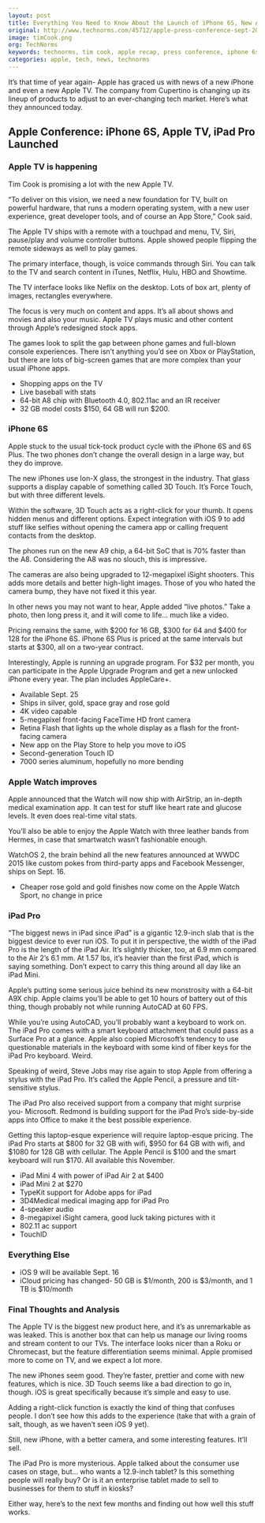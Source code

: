 ```yaml
---
layout: post
title: Everything You Need to Know About the Launch of iPhone 6S, New Apple TV and iPad Pro
original: http://www.technorms.com/45712/apple-press-conference-sept-2015-iphone-apple-tv-ipad
image: timCook.png
org: TechNorms
keywords: technorms, tim cook, apple recap, press conference, iphone 6s, ipad pro, apple watch
categories: apple, tech, news, technorms
---
```


It’s that time of year again- Apple has graced us with news of a new iPhone and even a new Apple TV. The company from Cupertino is changing up its lineup of products to adjust to an ever-changing tech market. Here’s what they announced today.

<!--break-->

## Apple Conference: iPhone 6S, Apple TV, iPad Pro Launched

### Apple TV is happening

Tim Cook is promising a lot with the new Apple TV.

“To deliver on this vision, we need a new foundation for TV, built on powerful hardware, that runs a modern operating system, with a new user experience, great developer tools, and of course an App Store,” Cook said.

The Apple TV ships with a remote with a touchpad and menu, TV, Siri, pause/play and volume controller buttons. Apple showed people flipping the remote sideways as well to play games.

The primary interface, though, is voice commands through Siri. You can talk to the TV and search content in iTunes, Netflix, Hulu, HBO and Showtime.

The TV interface looks like Neflix on the desktop. Lots of box art, plenty of images, rectangles everywhere.

The focus is very much on content and apps. It’s all about shows and movies and also your music. Apple TV plays music and other content through Apple’s redesigned stock apps.

The games look to split the gap between phone games and full-blown console experiences. There isn’t anything you’d see on Xbox or PlayStation, but there are lots of big-screen games that are more complex than your usual iPhone apps.

* Shopping apps on the TV
* Live baseball with stats
* 64-bit A8 chip with Bluetooth 4.0, 802.11ac and an IR receiver
* 32 GB model costs $150, 64 GB will run $200.

### iPhone 6S

Apple stuck to the usual tick-tock product cycle with the iPhone 6S and 6S Plus. The two phones don’t change the overall design in a large way, but they do improve.

The new iPhones use Ion-X glass, the strongest in the industry. That glass supports a display capable of something called 3D Touch. It’s Force Touch, but with three different levels.

Within the software, 3D Touch acts as a right-click for your thumb. It opens hidden menus and different options. Expect integration with iOS 9 to add stuff like selfies without opening the camera app or calling frequent contacts from the desktop.

The phones run on the new A9 chip, a 64-bit SoC that is 70% faster than the A8. Considering the A8 was no slouch, this is impressive.

The cameras are also being upgraded to 12-megapixel iSight shooters. This adds more details and better high-light images. Those of you who hated the camera bump, they have not fixed it this year.

In other news you may not want to hear, Apple added “live photos.” Take a photo, then long press it, and it will come to life… much like a video.

Pricing remains the same, with $200 for 16 GB, $300 for 64 and $400 for 128 for the iPhone 6S. iPhone 6S Plus is priced at the same intervals but starts at $300, all on a two-year contract.

Interestingly, Apple is running an upgrade program. For $32 per month, you can participate in the Apple Upgrade Program and get a new unlocked iPhone every year. The plan includes AppleCare+.

* Available Sept. 25
* Ships in silver, gold, space gray and rose gold
* 4K video capable
* 5-megapixel front-facing FaceTime HD front camera
* Retina Flash that lights up the whole display as a flash for the front-facing camera
* New app on the Play Store to help you move to iOS
* Second-generation Touch ID
* 7000 series aluminum, hopefully no more bending

### Apple Watch improves

Apple announced that the Watch will now ship with AirStrip, an in-depth medical examination app. It can test for stuff like heart rate and glucose levels. It even does real-time vital stats.

You’ll also be able to enjoy the Apple Watch with three leather bands from Hermes, in case that smartwatch wasn’t fashionable enough.

WatchOS 2, the brain behind all the new features announced at WWDC 2015 like custom pokes from third-party apps and Facebook Messenger, ships on Sept. 16.

* Cheaper rose gold and gold finishes now come on the Apple Watch Sport, no change in price

### iPad Pro

“The biggest news in iPad since iPad” is a gigantic 12.9-inch slab that is the biggest device to ever run iOS. To put it in perspective, the width of the iPad Pro is the length of the iPad Air. It’s slightly thicker, too, at 6.9 mm compared to the Air 2’s 6.1 mm. At 1.57 lbs, it’s heavier than the first iPad, which is saying something. Don’t expect to carry this thing around all day like an iPad Mini.

Apple’s putting some serious juice behind its new monstrosity with a 64-bit A9X chip. Apple claims you’ll be able to get 10 hours of battery out of this thing, though probably not while running AutoCAD at 60 FPS.

While you’re using AutoCAD, you’ll probably want a keyboard to work on. The iPad Pro comes with a smart keyboard attachment that could pass as a Surface Pro at a glance. Apple also copied Microsoft’s tendency to use questionable materials in the keyboard with some kind of fiber keys for the iPad Pro keyboard. Weird.

Speaking of weird, Steve Jobs may rise again to stop Apple from offering a stylus with the iPad Pro. It’s called the Apple Pencil, a pressure and tilt-sensitive stylus.

The iPad Pro also received support from a company that might surprise you- Microsoft. Redmond is building support for the iPad Pro’s side-by-side apps into Office to make it the best possible experience.

Getting this laptop-esque experience will require laptop-esque pricing. The iPad Pro starts at $800 for 32 GB with wifi, $950 for 64 GB with wifi, and $1080 for 128 GB with cellular. The Apple Pencil is $100 and the smart keyboard will run $170. All available this November.

* iPad Mini 4 with power of iPad Air 2 at $400
* iPad Mini 2 at $270
* TypeKit support for Adobe apps for iPad
* 3D4Medical medical imaging app for iPad Pro
* 4-speaker audio
* 8-megapixel iSight camera, good luck taking pictures with it
* 802.11 ac support
* TouchID

### Everything Else
* iOS 9 will be available Sept. 16
* iCloud pricing has changed- 50 GB is $1/month, 200 is $3/month, and 1 TB is $10/month

### Final Thoughts and Analysis

The Apple TV is the biggest new product here, and it’s as unremarkable as was leaked. This is another box that can help us manage our living rooms and stream content to our TVs. The interface looks nicer than a Roku or Chromecast, but the feature differentiation seems minimal. Apple promised more to come on TV, and we expect a lot more.

The new iPhones seem good. They’re faster, prettier and come with new features, which is nice. 3D Touch seems like a bad direction to go in, though. iOS is great specifically because it’s simple and easy to use.

Adding a right-click function is exactly the kind of thing that confuses people. I don’t see how this adds to the experience (take that with a grain of salt, though, as we haven’t seen iOS 9 yet).

Still, new iPhone, with a better camera, and some interesting features. It’ll sell.

The iPad Pro is more mysterious. Apple talked about the consumer use cases on stage, but… who wants a 12.9-inch tablet? Is this something people will really buy? Or is it an enterprise tablet made to sell to businesses for them to stuff in kiosks?

Either way, here’s to the next few months and finding out how well this stuff works.
